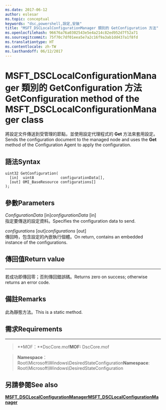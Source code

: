 ```yaml
---
ms.date: 2017-06-12
author: eslesar
ms.topic: conceptual
keywords: "dsc,powershell,設定,安裝"
title: "MSFT_DSCLocalConfigurationManager 類別的 GetConfiguration 方法"
ms.openlocfilehash: 96676a76a0302543e5e4a214c82ed952d7f52a71
ms.sourcegitcommit: 75f70c7df01eea5e7a2c16f9a3ab1dd437a1f8fd
ms.translationtype: HT
ms.contentlocale: zh-TW
ms.lasthandoff: 06/12/2017
---
```

# <a name="getconfiguration-method-of-the-msftdsclocalconfigurationmanager-class"></a><span data-ttu-id="2f310-103">MSFT_DSCLocalConfigurationManager 類別的 GetConfiguration 方法</span><span class="sxs-lookup"><span data-stu-id="2f310-103">GetConfiguration method of the MSFT_DSCLocalConfigurationManager class</span></span>

<span data-ttu-id="2f310-104">將設定文件傳送到受管理的節點，並使用設定代理程式的 **Get** 方法來套用設定。</span><span class="sxs-lookup"><span data-stu-id="2f310-104">Sends the configuration document to the managed node and uses the **Get** method of the Configuration Agent to apply the configuration.</span></span>

<a name="syntax"></a><span data-ttu-id="2f310-105">語法</span><span class="sxs-lookup"><span data-stu-id="2f310-105">Syntax</span></span>
------

```mof
uint32 GetConfiguration(
  [in]  uint8            configurationData[],
  [out] OMI_BaseResource configurations[]
);
```

<a name="parameters"></a><span data-ttu-id="2f310-106">參數</span><span class="sxs-lookup"><span data-stu-id="2f310-106">Parameters</span></span>
----------

<span data-ttu-id="2f310-107">*ConfigurationData* \[in\]</span><span class="sxs-lookup"><span data-stu-id="2f310-107">*configurationData* \[in\]</span></span>  
<span data-ttu-id="2f310-108">指定要傳送的設定資料。</span><span class="sxs-lookup"><span data-stu-id="2f310-108">Specifies the configuration data to send.</span></span>

<span data-ttu-id="2f310-109">*configurations* \[out\]</span><span class="sxs-lookup"><span data-stu-id="2f310-109">*configurations* \[out\]</span></span>  
<span data-ttu-id="2f310-110">傳回時，包含設定的內嵌執行個體。</span><span class="sxs-lookup"><span data-stu-id="2f310-110">On return, contains an embedded instance of the configurations.</span></span>

## <a name="return-value"></a><span data-ttu-id="2f310-111">傳回值</span><span class="sxs-lookup"><span data-stu-id="2f310-111">Return value</span></span>
------------

<span data-ttu-id="2f310-112">若成功即傳回零；否則傳回錯誤碼。</span><span class="sxs-lookup"><span data-stu-id="2f310-112">Returns zero on success; otherwise returns an error code.</span></span>

## <a name="remarks"></a><span data-ttu-id="2f310-113">備註</span><span class="sxs-lookup"><span data-stu-id="2f310-113">Remarks</span></span>

<span data-ttu-id="2f310-114">此為靜態方法。</span><span class="sxs-lookup"><span data-stu-id="2f310-114">This is a static method.</span></span>

## <a name="requirements"></a><span data-ttu-id="2f310-115">需求</span><span class="sxs-lookup"><span data-stu-id="2f310-115">Requirements</span></span>
------------
><span data-ttu-id="2f310-116">**MOF：**DscCore.mof</span><span class="sxs-lookup"><span data-stu-id="2f310-116">**MOF:** DscCore.mof</span></span>

><span data-ttu-id="2f310-117">**Namespace**：Root\Microsoft\Windows\DesiredStateConfiguration</span><span class="sxs-lookup"><span data-stu-id="2f310-117">**Namespace**: Root\Microsoft\Windows\DesiredStateConfiguration</span></span>


## <a name="see-also"></a><span data-ttu-id="2f310-118">另請參閱</span><span class="sxs-lookup"><span data-stu-id="2f310-118">See also</span></span>


[<span data-ttu-id="2f310-119">**MSFT_DSCLocalConfigurationManager**</span><span class="sxs-lookup"><span data-stu-id="2f310-119">**MSFT_DSCLocalConfigurationManager**</span></span>](msft-dsclocalconfigurationmanager.md)
 

 




